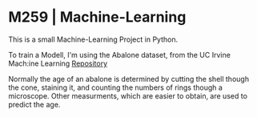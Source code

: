 # M259 | Machine-Learning

This is a small Machine-Learning Project in Python. 

To train a Modell, I'm using the Abalone dataset, from the UC Irvine Mach:ine Learning
[Repository](https://archive.ics.uci.edu/dataset/1/abalone)

Normally the age of an abalone is determined by cutting the shell though the cone, staining it, and counting the numbers of rings though a microscope. Other measurments, which are easier to obtain, are used to predict the age.